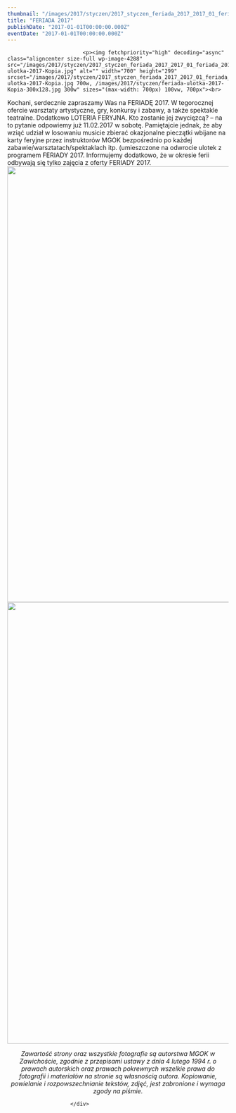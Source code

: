 ```yaml
---
thumbnail: "/images/2017/styczen/2017_styczen_feriada_2017_2017_01_feriada_2017_feriada-ulotka-2017-Kopia.jpg"
title: "FERIADA 2017"
publishDate: "2017-01-01T00:00:00.000Z"
eventDate: "2017-01-01T00:00:00.000Z"
---
```


<div class="entry-content">
							
							<p><img fetchpriority="high" decoding="async" class="aligncenter size-full wp-image-4288" src="/images/2017/styczen/2017_styczen_feriada_2017_2017_01_feriada_2017_feriada-ulotka-2017-Kopia.jpg" alt="" width="700" height="299" srcset="/images/2017/styczen/2017_styczen_feriada_2017_2017_01_feriada_2017_feriada-ulotka-2017-Kopia.jpg 700w, /images/2017/styczen/feriada-ulotka-2017-Kopia-300x128.jpg 300w" sizes="(max-width: 700px) 100vw, 700px"><br>
Kochani, serdecznie zapraszamy Was na FERIADĘ 2017. W tegorocznej ofercie warsztaty artystyczne, gry, konkursy i zabawy, a także spektakle teatralne. Dodatkowo LOTERIA FERYJNA. Kto zostanie jej zwycięzcą? – na to pytanie odpowiemy już 11.02.2017 w sobotę. Pamiętajcie jednak, że aby wziąć udział w losowaniu musicie zbierać okazjonalne pieczątki wbijane na karty feryjne przez instruktorów MGOK bezpośrednio po każdej zabawie/warsztatach/spektaklach itp. (umieszczone na odwrocie ulotek z programem FERIADY 2017. Informujemy dodatkowo, że w okresie ferii odbywają się tylko zajęcia z oferty FERIADY 2017.<br>
<img decoding="async" class="aligncenter size-full wp-image-4289" src="/images/2017/styczen/2017_styczen_feriada_2017_2017_01_feriada_2017_feriada-ulotka-2017.jpg" alt="" width="700" height="990" srcset="/images/2017/styczen/2017_styczen_feriada_2017_2017_01_feriada_2017_feriada-ulotka-2017.jpg 700w, /images/2017/styczen/feriada-ulotka-2017-212x300.jpg 212w" sizes="(max-width: 700px) 100vw, 700px"><br>
<img decoding="async" class="aligncenter size-full wp-image-4300" src="/images/2017/styczen/2017_styczen_feriada_2017_2017_01_feriada_2017_feriada-ulotka-2-STR-2017.jpg" alt="" width="700" height="1003" srcset="/images/2017/styczen/2017_styczen_feriada_2017_2017_01_feriada_2017_feriada-ulotka-2-STR-2017.jpg 700w, /images/2017/styczen/feriada-ulotka-2-STR-2017-209x300.jpg 209w" sizes="(max-width: 700px) 100vw, 700px"></p>
<p style="text-align: center;"><em>Zawartość strony oraz wszystkie fotografie są autorstwa MGOK w Zawichoście, zgodnie z przepisami ustawy z dnia 4 lutego 1994 r. o prawach autorskich oraz prawach pokrewnych wszelkie prawa do fotografii i materiałów na stronie są własnością autora. Kopiowanie, powielanie i rozpowszechnianie tekstów, zdjęć, jest zabronione i wymaga zgody na piśmie.</em></p>
						
						</div>
